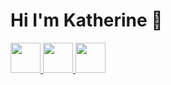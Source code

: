 <link rel="preconnect" href="https://fonts.googleapis.com">
<link rel="preconnect" href="https://fonts.gstatic.com" crossorigin>
<link href="https://fonts.googleapis.com/css2?family=Montserrat:wght@200&display=swap" rel="stylesheet">

<h1 font-family: 'Montserrat', sans-serif;> Hi I'm Katherine 👋 </h1>

<a href="https://www.linkedin.com/in/katherine-valcarce/"><img src="https://user-images.githubusercontent.com/83970233/129637240-a7e41d6c-4ffc-4338-b3e5-5703d54c1b90.png" width="48"> </a>
<a href="Katherine.v@live.cl"><img src="https://user-images.githubusercontent.com/83970233/129640999-e805ba1d-0e92-48c5-81db-dc837e49e7e8.png" width="48"> </a> 
<a href="https://"><img src="https://user-images.githubusercontent.com/83970233/129641050-652a3937-2946-4adc-8ced-68c41c658670.png" width="48"> </a>

</body>
<!--!

**katherine-valcarce/katherine-valcarce** is a ✨ _special_ ✨ repository because its `README.md` (this file) appears on your GitHub profile.

Here are some ideas to get you started:

- 🔭 I’m currently working on ...
- 🌱 I’m currently learning ...
- 👯 I’m looking to collaborate on ...
- 🤔 I’m looking for help with ...
- 💬 Ask me about ...
- 📫 How to reach me: ...
- 😄 Pronouns: ...
- ⚡ Fun fact: ...
-->
